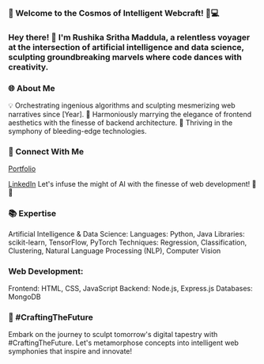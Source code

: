 ### 🌟 Welcome to the Cosmos of Intelligent Webcraft! 🚀💻

### Hey there! 👋 I'm Rushika Sritha Maddula, a relentless voyager at the intersection of artificial intelligence and data science, sculpting groundbreaking marvels where code dances with creativity.

### 🌐 About Me
💡 Orchestrating ingenious algorithms and sculpting mesmerizing web narratives since [Year].
🚀 Harmoniously marrying the elegance of frontend aesthetics with the finesse of backend architecture.
🌟 Thriving in the symphony of bleeding-edge technologies.

### 🔗 Connect With Me
[Portfolio](https://rushikasrithamaddula11.github.io/portfolio/)

[LinkedIn](https://www.linkedin.com/in/rushika-sritha-maddula-340924286/)
Let's infuse the might of AI with the finesse of web development! 🚀✨

### 📚 Expertise
Artificial Intelligence & Data Science:
Languages: Python, Java
Libraries: scikit-learn, TensorFlow, PyTorch
Techniques: Regression, Classification, Clustering, Natural Language Processing (NLP), Computer Vision

### Web Development:
Frontend: HTML, CSS, JavaScript
Backend: Node.js, Express.js
Databases: MongoDB


### 🎨 #CraftingTheFuture
Embark on the journey to sculpt tomorrow's digital tapestry with #CraftingTheFuture. Let's metamorphose concepts into intelligent web symphonies that inspire and innovate!

